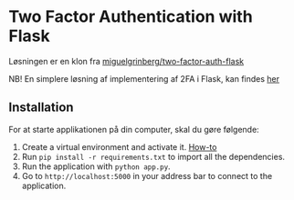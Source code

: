 # Two Factor Authentication with Flask

Løsningen er en klon fra [miguelgrinberg/two-factor-auth-flask](https://github.com/miguelgrinberg/two-factor-auth-flask)

NB! En simplere løsning af implementering af 2FA i Flask, kan findes [her](https://github.com/prince-joel/totp-section)

## Installation

For at starte applikationen på din computer, skal du gøre følgende:

1. Create a virtual environment and activate it. [How-to](https://uoa-eresearch.github.io/eresearch-cookbook/recipe/2014/11/26/python-virtual-env/)
2. Run `pip install -r requirements.txt` to import all the dependencies.
3. Run the application with `python app.py`.
4. Go to `http://localhost:5000` in your address bar to connect to the application.
